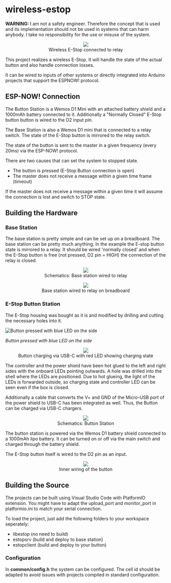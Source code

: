 # wireless-estop
**WARNING:** I am not a safety engineer. Therefore the concept that is used and its implementation should not be used in systems that can harm anybody. I take no responsibility for the use or misuse of the system. 

<p align="center">
<img src="./doc/gif/estop_relay.gif" /><br />
Wireless E-Stop connected to relay</p>

This project realizes a wireless E-Stop. It will handle the state of the actual button and also handle connection losses. 

It can be wired to inputs of other systems or directly integrated into Arduino projects that support the ESPNOW! protocol. 

## ESP-NOW! Connection
The Button Station is a Wemos D1 Mini with an attached battery shield and a 1000mAh battery connected to it. Additionally a "Normally Closed" E-Stop button button is wired to the D2 input pin. 

The Base Station is also a Wemos D1 mini that is connected to a relay switch. The state of the E-Stop button is mirrored to the relay switch. 

The state of the button is sent to the master in a given frequency (every 20ms) via the ESP-NOW! protocol. 

There are two causes that can set the system to stopped state. 
 * The button is pressed (E-Stop Button connection is open)
 * The master does not receive a message within a given time frame (timeout)

If the master does not receive a message within a given time it will assume the connection is lost and switch to STOP state. 

## Building the Hardware
### Base Station
The base station is pretty simple and can be set up on a breadboard.
The base station can be pretty much anything. In the example the E-stop button state is mirrored to a relay. It should be wired 'normally closed' and when the E-Stop button is free (not pressed, D2 pin = HIGH) the connection of the relay is closed. 

<p align="center">
<img src="./doc/fritzing/wireless-estop-base.svg" /><br/>
Schematics: Base station wired to relay
</p>
<p align="center">
<img src="./doc/img/base_station_relay.jpg" /><br/>
Base station wired to relay on breadboard</p> 

### E-Stop Button Station
The E-Stop housing was bought as it is and modified by drilling and cutting the necessary holes into it. 

<p align="center">

![Button pressed with blue LED on the side](./doc/img/button_pressed.jpg)

*Button pressed with blue LED on the side*</p>

<p align="center">
<img src="./doc/img/button_charging.jpg" /><br/>
Button charging via USB-C with red LED showing charging state</p>

The controller and the power shield have been hot glued to the left and right sides with the onboard LEDs pointing outwards. A hole was drilled into the shell where the LEDs are positioned. Due to hot glueing, the light of the LEDs is forwarded outside, so charging state and controller LED can be seen even if the box is closed. 

Additionally a cable that converts the V+ and GND of the Micro-USB port of the power shield to USB-C has been integrated as well. Thus, the Button can be charged via USB-C chargers. 


<p align="center">
<img src="./doc/fritzing/wireless-estop-button.svg" /><br/>
Schematics: Button Station</p>

The button station is powered via the Wemos D1 battery shield connected to a 1000mAh lipo battery. It can be turned on or off via the main switch and charged through the battery shield. 

The E-Stop button itself is wired to the D2 pin as an input. 

<p align="center">
<img src="./doc/img/button_open.jpg" /><br/>
Inner wiring of the button</p>


## Building the Source
The projects can be built using Visual Studio Code with PlatformIO extension. 
You might have to adapt the upload_port and monitor_port in platformio.ini to match your serial connection. 

To load the project, just add the following folders to your workspace seperately: 
 - libestop (no need to build)
 - estopsrv (build and deploy to base station)
 - estopclient (build and deploy to your button)

### Configuration
In **common/config.h** the system can be configured. The cell id should be adapted to avoid issues with projects compiled in standard configuration. 
